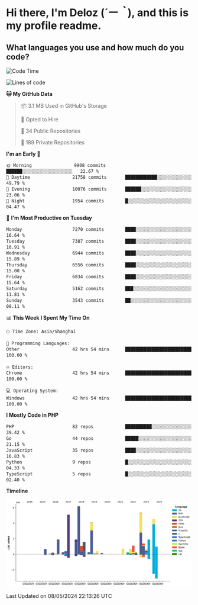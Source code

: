 # **Hi there, I'm Deloz (*´ー｀*), and this is my profile readme.**

## **What languages you use and how much do you code?**

<!--START_SECTION:waka-->
![Code Time](http://img.shields.io/badge/Code%20Time-3%2C939%20hrs%2058%20mins-blue)

![Lines of code](https://img.shields.io/badge/From%20Hello%20World%20I%27ve%20Written-42.1%20million%20lines%20of%20code-blue)

**🐱 My GitHub Data** 

> 📦 3.1 MB Used in GitHub's Storage 
 > 
> 💼 Opted to Hire
 > 
> 📜 34 Public Repositories 
 > 
> 🔑 189 Private Repositories 
 > 
**I'm an Early 🐤** 

```text
🌞 Morning                9908 commits        ██████░░░░░░░░░░░░░░░░░░░   22.67 % 
🌆 Daytime                21758 commits       ████████████░░░░░░░░░░░░░   49.79 % 
🌃 Evening                10076 commits       ██████░░░░░░░░░░░░░░░░░░░   23.06 % 
🌙 Night                  1954 commits        █░░░░░░░░░░░░░░░░░░░░░░░░   04.47 % 
```
📅 **I'm Most Productive on Tuesday** 

```text
Monday                   7270 commits        ████░░░░░░░░░░░░░░░░░░░░░   16.64 % 
Tuesday                  7387 commits        ████░░░░░░░░░░░░░░░░░░░░░   16.91 % 
Wednesday                6944 commits        ████░░░░░░░░░░░░░░░░░░░░░   15.89 % 
Thursday                 6556 commits        ████░░░░░░░░░░░░░░░░░░░░░   15.00 % 
Friday                   6834 commits        ████░░░░░░░░░░░░░░░░░░░░░   15.64 % 
Saturday                 5162 commits        ███░░░░░░░░░░░░░░░░░░░░░░   11.81 % 
Sunday                   3543 commits        ██░░░░░░░░░░░░░░░░░░░░░░░   08.11 % 
```


📊 **This Week I Spent My Time On** 

```text
🕑︎ Time Zone: Asia/Shanghai

💬 Programming Languages: 
Other                    42 hrs 54 mins      █████████████████████████   100.00 % 

🔥 Editors: 
Chrome                   42 hrs 54 mins      █████████████████████████   100.00 % 

💻 Operating System: 
Windows                  42 hrs 54 mins      █████████████████████████   100.00 % 
```

**I Mostly Code in PHP** 

```text
PHP                      82 repos            ██████████░░░░░░░░░░░░░░░   39.42 % 
Go                       44 repos            █████░░░░░░░░░░░░░░░░░░░░   21.15 % 
JavaScript               35 repos            ████░░░░░░░░░░░░░░░░░░░░░   16.83 % 
Python                   9 repos             █░░░░░░░░░░░░░░░░░░░░░░░░   04.33 % 
TypeScript               5 repos             █░░░░░░░░░░░░░░░░░░░░░░░░   02.40 % 
```



**Timeline**

![Lines of Code chart](https://raw.githubusercontent.com/deloz/deloz/main/assets/bar_graph.png)


 Last Updated on 08/05/2024 22:13:26 UTC
<!--END_SECTION:waka-->
